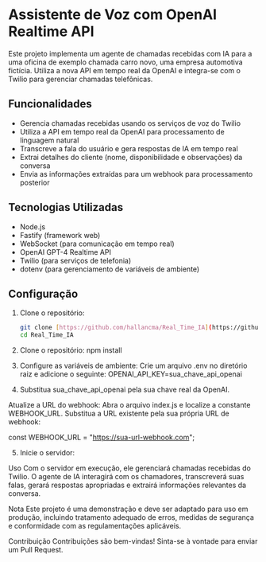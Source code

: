 # Assistente de Voz com OpenAI Realtime API

Este projeto implementa um agente de chamadas recebidas com IA para a uma oficina de exemplo chamada carro novo, uma empresa automotiva fictícia. Utiliza a nova API em tempo real da OpenAI e integra-se com o Twilio para gerenciar chamadas telefônicas.

## Funcionalidades

- Gerencia chamadas recebidas usando os serviços de voz do Twilio
- Utiliza a API em tempo real da OpenAI para processamento de linguagem natural
- Transcreve a fala do usuário e gera respostas de IA em tempo real
- Extrai detalhes do cliente (nome, disponibilidade e observações) da conversa
- Envia as informações extraídas para um webhook para processamento posterior

## Tecnologias Utilizadas

- Node.js
- Fastify (framework web)
- WebSocket (para comunicação em tempo real)
- OpenAI GPT-4 Realtime API
- Twilio (para serviços de telefonia)
- dotenv (para gerenciamento de variáveis de ambiente)

## Configuração

1. Clone o repositório:
   ```bash
   git clone [https://github.com/hallancma/Real_Time_IA](https://github.com/hallancma/Real_Time_IA)
   cd Real_Time_IA

2. Clone o repositório:
npm install


3. Configure as variáveis de ambiente: Crie um arquivo .env no diretório raiz e adicione o seguinte:
OPENAI_API_KEY=sua_chave_api_openai

4. Substitua sua_chave_api_openai pela sua chave real da OpenAI.

Atualize a URL do webhook: Abra o arquivo index.js e localize a constante WEBHOOK_URL. Substitua a URL existente pela sua própria URL de webhook:

const WEBHOOK_URL = "https://sua-url-webhook.com";

5. Inicie o servidor:

Uso
Com o servidor em execução, ele gerenciará chamadas recebidas do Twilio. O agente de IA interagirá com os chamadores, transcreverá suas falas, gerará respostas apropriadas e extrairá informações relevantes da conversa.

Nota
Este projeto é uma demonstração e deve ser adaptado para uso em produção, incluindo tratamento adequado de erros, medidas de segurança e conformidade com as regulamentações aplicáveis.

Contribuição
Contribuições são bem-vindas! Sinta-se à vontade para enviar um Pull Request.

